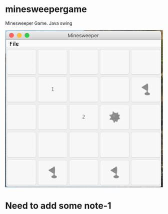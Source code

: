 # minesweepergame
Minesweeper Game. Java swing

![game screen](https://github.com/mahamudul87/minesweepergame/blob/master/Screen%20Shot%202020-05-25%20at%207.11.35%20PM.png?raw=true)


# Need to add some note-1
